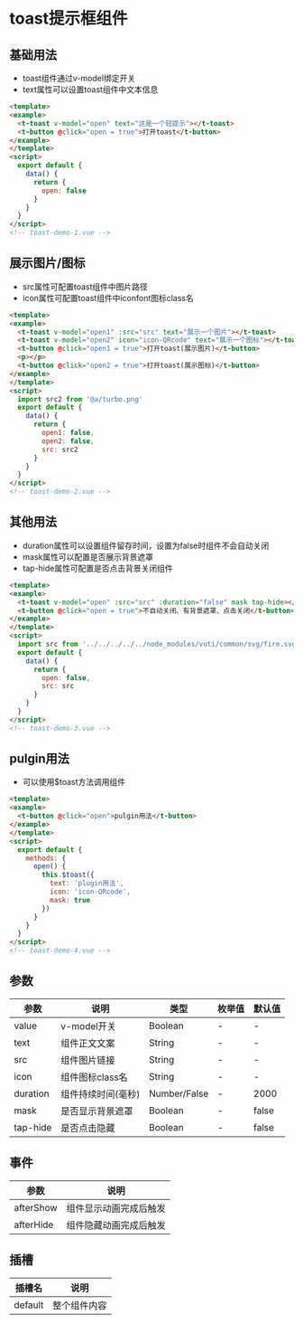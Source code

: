# toast提示框组件

## 基础用法
+ toast组件通过v-model绑定开关
+ text属性可以设置toast组件中文本信息
```html
<template>
<example>
  <t-toast v-model="open" text="这是一个轻提示"></t-toast>
  <t-button @click="open = true">打开toast</t-button>
</example>
</template>
<script>
  export default {
    data() {
      return {
        open: false
      }
    }
  }
</script>
<!-- toast-demo-1.vue -->
```

## 展示图片/图标
+ src属性可配置toast组件中图片路径
+ icon属性可配置toast组件中iconfont图标class名
```html
<template>
<example>
  <t-toast v-model="open1" :src="src" text="展示一个图片"></t-toast>
  <t-toast v-model="open2" icon="icon-QRcode" text="展示一个图标"></t-toast>
  <t-button @click="open1 = true">打开toast(展示图片)</t-button>
  <p></p>
  <t-button @click="open2 = true">打开toast(展示图标)</t-button>
</example>
</template>
<script>
  import src2 from '@a/turbo.png'
  export default {
    data() {
      return {
        open1: false,
        open2: false,
        src: src2
      }
    }
  } 
</script>
<!-- toast-demo-2.vue -->
```

## 其他用法
+ duration属性可以设置组件留存时间，设置为false时组件不会自动关闭
+ mask属性可以配置是否展示背景遮罩
+ tap-hide属性可配置是否点击背景关闭组件
```html
<template>
<example>
  <t-toast v-model="open" :src="src" :duration="false" mask tap-hide></t-toast>
  <t-button @click="open = true">不自动关闭、有背景遮罩、点击关闭</t-button>
</example>
</template>
<script>
  import src from '../../../../../node_modules/vuti/common/svg/fire.svg'
  export default {
    data() {
      return {
        open: false,
        src: src
      }
    }
  } 
</script>
<!-- toast-demo-3.vue -->
```

## pulgin用法
+ 可以使用$toast方法调用组件
```html
<template>
<example>
  <t-button @click="open">pulgin用法</t-button>
</example>
</template>
<script>
  export default {
    methods: {
      open() {
        this.$toast({
          text: 'plugin用法',
          icon: 'icon-QRcode',
          mask: true
        })
      }
    }
  } 
</script>
<!-- toast-demo-4.vue -->
```

## 参数
  | 参数      | 说明    | 类型      | 枚举值       | 默认值   |
  |---------- |-------- |---------- |-------------  |-------- |
  | value     | v-model开关   | Boolean  |   -   |   -   |
  | text     | 组件正文文案   | String    | - |  -  |
  | src     | 组件图片链接   | String    | - |  -  |
  | icon     | 组件图标class名   | String    | - |  -  |
  | duration     | 组件持续时间(毫秒)   | Number/False    | - |  2000  |
  | mask     | 是否显示背景遮罩   | Boolean    | - |  false  |
  | tap-hide     | 是否点击隐藏   | Boolean    | - |  false  |

## 事件
  | 参数      | 说明    |
  |---------- |-------- |
  | afterShow     | 组件显示动画完成后触发   |
  | afterHide     | 组件隐藏动画完成后触发   |

## 插槽
  | 插槽名      | 说明    |
  |---------- |-------- |
  | default     | 整个组件内容   |
